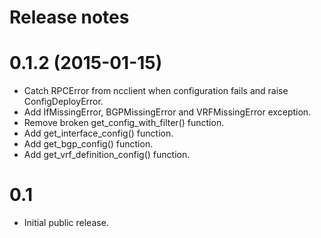 Release notes
=======

# 0.1.2 (2015-01-15)

* Catch RPCError from ncclient when configuration fails and raise ConfigDeployError.
* Add IfMissingError, BGPMissingError and VRFMissingError exception.
* Remove broken get_config_with_filter() function.
* Add get_interface_config() function.
* Add get_bgp_config() function.
* Add get_vrf_definition_config() function.

# 0.1
* Initial public release.
